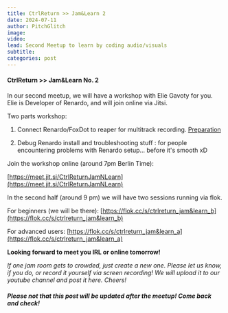 ```yaml
---
title: CtrlReturn >> Jam&Learn 2
date: 2024-07-11
author: PitchGlitch
image:
video:
lead: Second Meetup to learn by coding audio/visuals
subtitle:
categories: post
---
```


#### CtrlReturn >> Jam&Learn No. 2
In our second meetup, we will have a workshop with  Elie Gavoty for you.
Elie is Developer of Renardo, and will join online via Jitsi.

Two parts workshop:

1. Connect Renardo/FoxDot to reaper for multitrack recording. [Preparation](https://crashserver.fr/tutorial-how-to-record-foxdot-multi-outputs-in-a-daw/)

2. Debug Renardo install and troubleshooting stuff :
   for people encountering problems with Renardo setup... before it's smooth xD

Join the workshop online (around 7pm Berlin Time):

[https://meet.jit.si/CtrlReturnJamNLearn](https://meet.jit.si/CtrlReturnJamNLearn)

In the second half (around 9 pm) we will have two sessions running via flok.

For beginners (we will be there):
[https://flok.cc/s/ctrlreturn_jam&learn_b](https://flok.cc/s/ctrlreturn_jam&learn_b)

For advanced users:
[https://flok.cc/s/ctrlreturn_jam&learn_a](https://flok.cc/s/ctrlreturn_jam&learn_a)

**Looking forward to meet you IRL or online tomorrow!**

*If one jam room gets to crowded,
just create a new one. Please let us know, if you do, or record it yourself via
screen recording! We will upload it to our youtube channel and post it here. Cheers!*

#### *Please not that this post will be updated after the meetup! Come back and check!*
